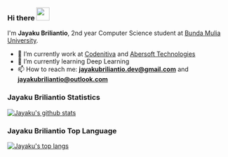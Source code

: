 ### Hi there <img src="https://github.com/TheDudeThatCode/TheDudeThatCode/blob/master/Assets/Hi.gif" width="30px"> 

I'm **Jayaku Briliantio**, 2nd year Computer Science student at [Bunda Mulia University](https://www.ubm.ac.id).

- 🔭 I’m currently work at [Codenitiva](https://www.linkedin.com/company/codenitiva) and [Abersoft Technologies](https://www.linkedin.com/company/abersoft-technologies)
- 🌱 I’m currently learning Deep Learning
- 📫 How to reach me: **jayakubriliantio.dev@gmail.com** and **jayakubriliantio@outlook.com**

### Jayaku Briliantio Statistics

[![Jayaku's github stats](https://github-readme-stats-one-black.vercel.app/api?username=ukayaj620&count_private=true&show_icons=true&include_all_commits=true&theme=tokyonight)](https://github.com/anuraghazra/github-readme-stats)

### Jayaku Briliantio Top Language
[![Jayaku's top langs](https://github-readme-stats-one-black.vercel.app/api/top-langs/?username=ukayaj620&hide=html,css,objective-c,batchfile,starlark&layout=compact&theme=tokyonight)](https://github.com/anuraghazra/github-readme-stats)
